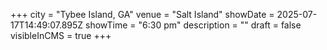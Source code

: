 +++
city = "Tybee Island, GA"
venue = "Salt Island"
showDate = 2025-07-17T14:49:07.895Z
showTime = "6:30 pm"
description = ""
draft = false
visibleInCMS = true
+++
